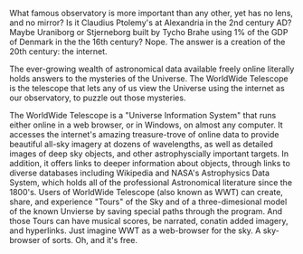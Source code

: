 What famous observatory is more important than any other, yet has no lens, and no mirror?  Is it Claudius Ptolemy's  at Alexandria in the 2nd century AD?  Maybe Uraniborg or Stjerneborg built by Tycho Brahe using 1% of the GDP of Denmark in the the 16th century?  Nope.  The answer is a creation of the 20th century: the internet. 

The ever-growing wealth of astronomical data available freely online literally holds answers to the mysteries of the Universe.  The WorldWide Telescope is the telescope that lets any of us view the Universe using the internet as our observatory, to puzzle out those mysteries. 

The WorldWide Telescope is a "Universe Information System" that runs either online in a web browser, or in Windows, on almost any computer.  It accesses the internet's amazing treasure-trove of online data to provide beautiful all-sky imagery at dozens of wavelengths, as well as detailed images of deep sky objects, and other astrophyscially important targets.   In addition, it offers links to deeper information about objects, through links to diverse databases including Wikipedia and NASA's Astrophysics Data System, which holds all of the professional Astronomical literature since the 1800's.  Users of WorldWide Telescope (also known as WWT) can create, share, and experience "Tours" of the Sky and of a three-dimesional model of the known Unvierse by saving special paths through the program.  And those Tours can have musical scores, be narrated, conatin added imagery, and hyperlinks.   Just imagine WWT as a web-browser for the sky.  A sky-browser of sorts.  Oh, and it's free.

